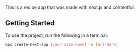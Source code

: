 This is a recipe app that was made with next.js and contentful.

## Getting Started

To use the project, run the following in a terminal:

```bash
npx create-next-app [your-site-name] -e [url-here]
```
